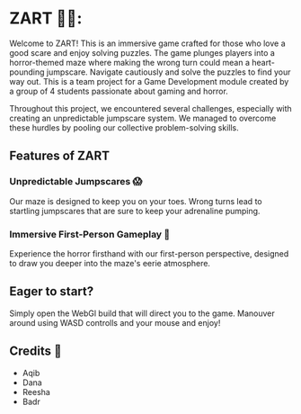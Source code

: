 # ZART 🧟‍♂️:

 Welcome to ZART! This is an immersive game crafted for those who love a good scare and enjoy solving puzzles. The game plunges players into a horror-themed maze where making the wrong turn could mean a heart-pounding jumpscare. Navigate cautiously and solve the puzzles to find your way out.
 This is a team project for a Game Development module created by a group of 4 students passionate about gaming and horror.

 Throughout this project, we encountered several challenges, especially with creating an unpredictable jumpscare system. We managed to overcome these hurdles by pooling our collective problem-solving skills.

 ## Features of ZART
 ### Unpredictable Jumpscares :scream:
 Our maze is designed to keep you on your toes. Wrong turns lead to startling jumpscares that are sure to keep your adrenaline pumping.


 ### Immersive First-Person Gameplay :eyes:
 Experience the horror firsthand with our first-person perspective, designed to draw you deeper into the maze's eerie atmosphere.

 ## Eager to start?
Simply open the WebGl build that will direct you to the game. Manouver around using WASD controlls and your mouse and enjoy!

 ## Credits :test_tube:
 * Aqib
 * Dana
 * Reesha
 * Badr
